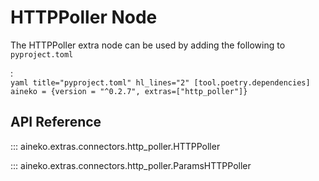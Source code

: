 # HTTPPoller Node

The HTTPPoller extra node can be used by adding the following to `pyproject.toml`

:   
    ```yaml title="pyproject.toml" hl_lines="2"
    [tool.poetry.dependencies]
    aineko = {version = "^0.2.7", extras=["http_poller"]}
    ```

## API Reference

::: aineko.extras.connectors.http_poller.HTTPPoller

::: aineko.extras.connectors.http_poller.ParamsHTTPPoller